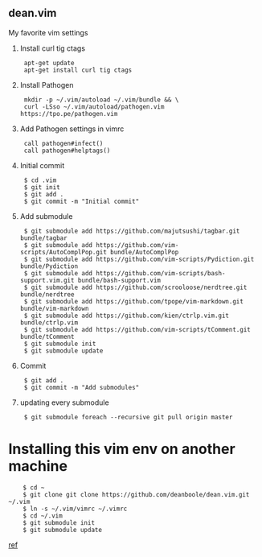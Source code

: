 ## dean.vim
My favorite vim settings

1. Install curl tig ctags

		apt-get update
		apt-get install curl tig ctags

2. Install Pathogen

		mkdir -p ~/.vim/autoload ~/.vim/bundle && \
		curl -LSso ~/.vim/autoload/pathogen.vim https://tpo.pe/pathogen.vim

3. Add Pathogen settings in vimrc

		call pathogen#infect()
		call pathogen#helptags()
  
4. Initial commit

		$ cd .vim
		$ git init
		$ git add .
		$ git commit -m "Initial commit"

5. Add submodule

		$ git submodule add https://github.com/majutsushi/tagbar.git bundle/tagbar
		$ git submodule add https://github.com/vim-scripts/AutoComplPop.git bundle/AutoComplPop
		$ git submodule add https://github.com/vim-scripts/Pydiction.git bundle/Pydiction
		$ git submodule add https://github.com/vim-scripts/bash-support.vim.git bundle/bash-support.vim 
		$ git submodule add https://github.com/scrooloose/nerdtree.git bundle/nerdtree
		$ git submodule add https://github.com/tpope/vim-markdown.git bundle/vim-markdown
		$ git submodule add https://github.com/kien/ctrlp.vim.git bundle/ctrlp.vim
		$ git submodule add https://github.com/vim-scripts/tComment.git bundle/tComment
		$ git submodule init
		$ git submodule update

6. Commit

		$ git add .
		$ git commit -m "Add submodules"

7. updating every submodule

		$ git submodule foreach --recursive git pull origin master

# Installing this vim env on another machine

		$ cd ~
		$ git clone git clone https://github.com/deanboole/dean.vim.git ~/.vim
		$ ln -s ~/.vim/vimrc ~/.vimrc
		$ cd ~/.vim
		$ git submodule init
		$ git submodule update

[ref](http://vimcasts.org/episodes/synchronizing-plugins-with-git-submodules-and-pathogen/)
